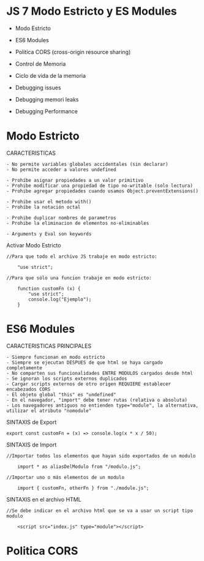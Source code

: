 # JS 7 Modo Estricto y ES Modules

- Modo Estricto
- ES6 Modules
- Politica CORS (cross-origin resource sharing)

- Control de Memoria
- Ciclo de vida de la memoria

- Debugging issues
- Debugging memori leaks
- Debugging Performance

# Modo Estricto

CARACTERISTICAS

    - No permite variables globales accidentales (sin declarar)
    - No permite acceder a valores undefined

    - Prohíbe asignar propiedades a un valor primitivo
    - Prohibe modificar una propiedad de tipo no-writable (solo lectura)
    - Prohibe agregar propiedades cuando usamos Object.preventExtensions()

    - Prohibe usar el metodo with()
    - Prohíbe la notación octal

    - Prohibe duplicar nombres de parametros
    - Prohibe la eliminacion de elementos no-eliminables

    - Arguments y Eval son keywords

Activar Modo Estricto

    //Para que todo el archivo JS trabaje en modo estricto:

        "use strict";

    //Para que sólo una funcion trabaje en modo estricto:

        function customFn (x) {
            "use strict";
            console.log("Ejemplo");
        }

# ES6 Modules

CARACTERISTICAS PRINCIPALES

    - Siempre funcionan en modo estricto
    - Siempre se ejecutan DESPUES de que html se haya cargado completamente
    - No comparten sus funcionalidades ENTRE MODULOS cargados desde html
    - Se ignoran los scripts externos duplicados
    - Cargar scripts externos de otro origen REQUIERE establecer encabezados CORS
    - El objeto global "this" es "undefined"
    - En el navegador, "import" debe tener rutas (relativa o absoluta)
    - Los navegadores antiguos no entienden type="module", la alternativa, utilizar el atributo "nomodule"

SINTAXIS de Export

    export const customFn = (x) => console.log(x * x / 50);

SINTAXIS de Import

    //Importar todos los elementos que hayan sido exportados de un modulo

        import * as aliasDelModulo from "/modulo.js";

    //Importar uno o más elementos de un modulo

        import { customFn, otherFn } from "./module.js";

SINTAXIS en el archivo HTML

    //Se debe indicar en el archivo html que se va a usar un script tipo modulo

        <script src="index.js" type="module"></script>

# Politica CORS